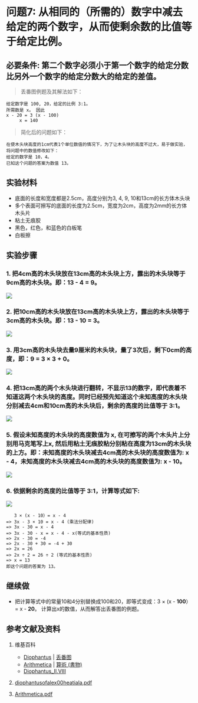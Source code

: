 # 问题7: 从相同的（所需的）数字中减去给定的两个数字，从而使剩余数的比值等于给定比例。

## 必要条件: 第二个数字必须小于第一个数字的给定分数比另外一个数字的给定分数大的给定的差值。

> 丢番图例题及其解法如下：
>  
	给定数字是 100, 20，给定的比例 3:1。
	所需数是 x。 因此 
	x - 20 = 3 (x - 100)
	     x = 140

> 简化后的问题如下：
>  
	在使木头块高度的1cm代表1个单位数值的情况下，为了让木头块的高度不过大，易于做实验，将问题中的数值修改如下：
	给定的数字是 10，4。
	已知这个问题的答案为数值 13。

## 实验材料

- 底面的长度和宽度都是2.5cm，高度分别为3, 4, 9, 10和13cm的长方体木头块
- 多个表面可擦写的底面的长度为2.5cm，宽度为2cm，高度为2mm的长方体木头片
- 粘土无痕胶
- 黑色，红色，和蓝色的白板笔
- 白板擦

## 实验步骤

### 1. 把4cm高的木头块放在13cm高的木头块上方，露出的木头块等于9cm高的木头块。即：13 - 4 = 9。
![](/images/函数和极限/丢番图的《算术》中典型的推演实验/卷1/问题7/1a1.jpg)

### 2. 把10cm高的木头块放在13cm高的木头块上方，露出的木头块等于3cm高的木头块。即：13 - 10 = 3。
![](/images/函数和极限/丢番图的《算术》中典型的推演实验/卷1/问题7/1a2.jpg)

### 3. 用3cm高的木头块去量9厘米的木头块，量了3次后，剩下0cm的高度，即：9 = 3 × 3 + 0。
![](/images/函数和极限/丢番图的《算术》中典型的推演实验/卷1/问题7/1a3.jpg)

### 4. 把13cm高的两个木头块进行翻转，不显示13的数字，即代表着不知道这两个木头块的高度。同时已经预先知道这个未知高度的木头块分别减去4cm和10cm高的木头块后，剩余的高度的比值等于 3:1。
![](/images/函数和极限/丢番图的《算术》中典型的推演实验/卷1/问题7/1a4.jpg)

### 5. 假设未知高度的木头块的高度数值为 x, 在可擦写的两个木头片上分别用马克笔写上x, 然后用粘土无痕胶粘分别粘在高度为13cm的木头块的上方。即：未知高度的木头块减去4cm高的木头块的高度数值为: x - 4，未知高度的木头块减去4cm高的木头块的高度数值为: x - 10。
![](/images/函数和极限/丢番图的《算术》中典型的推演实验/卷1/问题7/1a5.jpg)

### 6. 依据剩余的高度的比值等于 3:1，计算等式如下: 
![](/images/函数和极限/丢番图的《算术》中典型的推演实验/卷1/问题7/1a6.jpg)

	   3 × (x - 10）= x - 4
	=> 3x - 3 × 10 = x - 4 (乘法分配律)
	=> 3x - 30 = x - 4
	=> 3x - 30 - x = x - 4 - x(等式的基本性质)
	=> 2x - 30 = -4
	=> 2x - 30 + 30 = -4 + 30
	=> 2x = 26
	=> 2x ÷ 2 = 26 ÷ 2 (等式的基本性质) 
	=> x = 13
	即这个问题的答案为 13。

## 继续做

- 把计算等式中的常量10和4分别替换成100和20，即等式变成：3 × (x - **100**）= x - **20**。 计算出x的数值，从而解答出丢番图的例题。

## 参考文献及资料

1. 维基百科
	- [Diophantus](https://en.wikipedia.org/wiki/Diophantus) | [丢番图](https://zh.wikipedia.org/wiki/丢番图) 
	- [Arithmetica](https://en.wikipedia.org/wiki/Arithmetica) | [算術 (書物)](https://ja.wikipedia.org/wiki/%E7%AE%97%E8%A1%93_(%E6%9B%B8%E7%89%A9)) 
	- [Diophantus_II.VIII](https://en.wikipedia.org/wiki/Diophantus_II.VIII) 

2. [diophantusofalex00heatiala.pdf](https://archive.org/download/diophantusofalex00heatiala/diophantusofalex00heatiala.pdf) 
3. [Arithmetica.pdf](https://staff.um.edu.mt/jmus1/Diophantus.pdf) 



